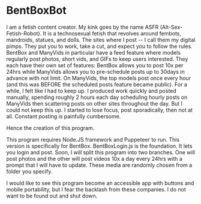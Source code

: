 # BentBoxBot

I am a fetish content creator.  My kink goes by the name ASFR (Alt-Sex-Fetish-Robot).  It is a technosexual fetish that revolves around fembots, mandroids, statues, and dolls.  The sites where I post -- I call them my digital pimps.  They put you to work, take a cut, and expect you to follow the rules. BentBox and ManyVids in particular have a feed feature where models regularly post photos, short vids, and GIFs to keep users interested. 
They each have their own set of features: BentBox allows you to post 10x per 24hrs while ManyVids allows you to pre-schedule posts up to 30days in advance with not limit.  On ManyVids, the top models post once every hour (and this was BEFORE the scheduled posts feature became public).  For a while, I felt like I had to keep up.  I produced work quickly and posted manually, spending roughly 2 hours each day scheduling hourly posts on ManyVids then scattering posts on other sites throughout the day.  But I could not keep this up.  I started to lose focus, post sporadically, then not at all. Constant posting is painfully cumbersome.

Hence the creation of this program.  

This program requires Node.JS framework and Puppeteer to run.  This version is specifically for BentBox.  BentBoxLogin.js is the foundation.  It lets you login and post.  Soon, I will split this program into two branches.  One will post photos and the other will post videos 10x a day every 24hrs with a prompt that I will have to update.  These media are randomly chosen from a folder you specify.

I would like to see this program become an accessible app with buttons and mobile portability, but I fear the backlash from these companies.  I do not want to be found out and shut down.  
